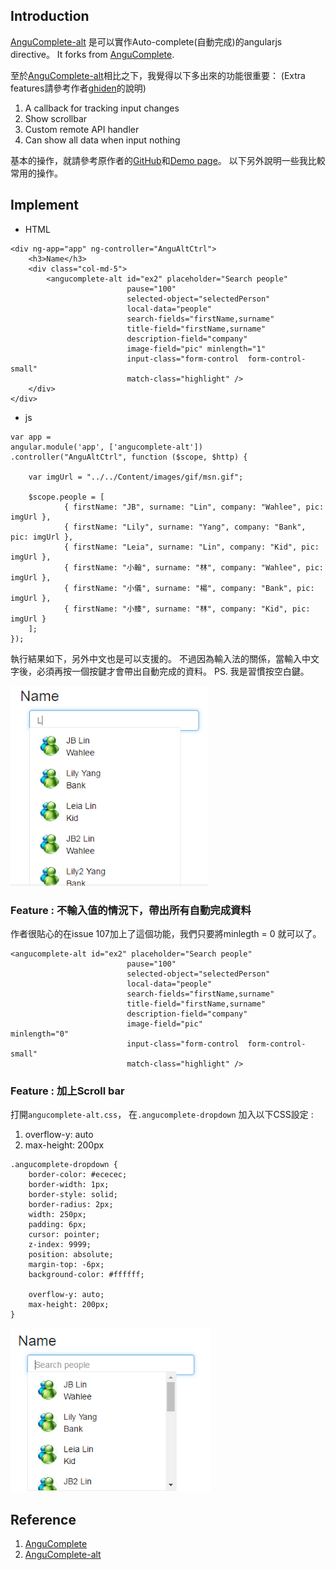 ## Introduction

[AnguComplete-alt](https://github.com/ghiden/angucomplete-alt) 是可以實作Auto-complete(自動完成)的angularjs directive。
It forks from [AnguComplete](https://github.com/darylrowland/angucomplete).

至於[AnguComplete-alt](https://github.com/ghiden/angucomplete-alt)相比之下，我覺得以下多出來的功能很重要： (Extra features請參考作者[ghiden](https://github.com/ghiden/)的說明)

1.  A callback for tracking input changes
2.  Show scrollbar
3.  Custom remote API handler
4.  Can show all data when input nothing

基本的操作，就請參考原作者的[GitHub](https://github.com/ghiden/angucomplete-alt)和[Demo page](https://ghiden.github.io/angucomplete-alt/)。
以下另外說明一些我比較常用的操作。


## Implement

* HTML

```
<div ng-app="app" ng-controller="AnguAltCtrl">
    <h3>Name</h3>
    <div class="col-md-5">
        <angucomplete-alt id="ex2" placeholder="Search people"
                          pause="100"
                          selected-object="selectedPerson"
                          local-data="people"
                          search-fields="firstName,surname"
                          title-field="firstName,surname"
                          description-field="company"
                          image-field="pic" minlength="1"
                          input-class="form-control  form-control-small"
                          match-class="highlight" />
    </div>
</div>
```


* js

```
var app =
angular.module('app', ['angucomplete-alt'])
.controller("AnguAltCtrl", function ($scope, $http) {

    var imgUrl = "../../Content/images/gif/msn.gif";

    $scope.people = [
            { firstName: "JB", surname: "Lin", company: "Wahlee", pic: imgUrl },
            { firstName: "Lily", surname: "Yang", company: "Bank", pic: imgUrl },
            { firstName: "Leia", surname: "Lin", company: "Kid", pic: imgUrl },
            { firstName: "小翰", surname: "林", company: "Wahlee", pic: imgUrl },
            { firstName: "小儀", surname: "楊", company: "Bank", pic: imgUrl },
            { firstName: "小臻", surname: "林", company: "Kid", pic: imgUrl }
    ];
});
```

執行結果如下，另外中文也是可以支援的。 不過因為輸入法的關係，當輸入中文字後，必須再按一個按鍵才會帶出自動完成的資料。 
PS. 我是習慣按空白鍵。


![](assets/001.png)
 


### Feature : 不輸入值的情況下，帶出所有自動完成資料

作者很貼心的在issue 107加上了這個功能，我們只要將minlegth = 0 就可以了。

```
<angucomplete-alt id="ex2" placeholder="Search people"
                          pause="100"
                          selected-object="selectedPerson"
                          local-data="people"
                          search-fields="firstName,surname"
                          title-field="firstName,surname"
                          description-field="company"
                          image-field="pic"
minlength="0"
                          input-class="form-control  form-control-small"
                          match-class="highlight" />
```


### Feature : 加上Scroll bar

打開`angucomplete-alt.css`， 在`.angucomplete-dropdown` 加入以下CSS設定 : 

1. overflow-y: auto
2. max-height: 200px

```
.angucomplete-dropdown {
    border-color: #ececec;
    border-width: 1px;
    border-style: solid;
    border-radius: 2px;
    width: 250px;
    padding: 6px;
    cursor: pointer;
    z-index: 9999;
    position: absolute;
    margin-top: -6px;
    background-color: #ffffff;

    overflow-y: auto;
    max-height: 200px;
}
```

![](assets/002.png)


## Reference
1. [AnguComplete](https://github.com/darylrowland/angucomplete)
2. [AnguComplete-alt](https://github.com/ghiden/angucomplete-alt)